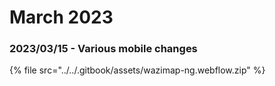 # March 2023

### 2023/03/15 - Various mobile changes

{% file src="../../.gitbook/assets/wazimap-ng.webflow.zip" %}
